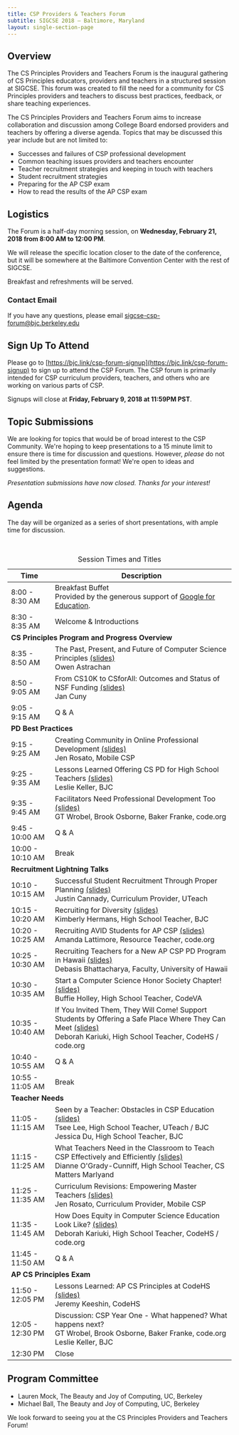 ```yaml
---
title: CSP Providers & Teachers Forum
subtitle: SIGCSE 2018 — Baltimore, Maryland
layout: single-section-page
---
```


## Overview
The CS Principles Providers and Teachers Forum is the inaugural gathering of CS Principles educators, providers and teachers in a structured session at SIGCSE. This forum was created to fill the need for a community for CS Principles providers and teachers to discuss best practices, feedback, or share teaching experiences.

The CS Principles Providers and Teachers Forum aims to increase collaboration and discussion among College Board endorsed providers and teachers by offering a diverse agenda. Topics that may be discussed this year include but are not limited to:

* Successes and failures of CSP professional development
* Common teaching issues providers and teachers encounter
* Teacher recruitment strategies and keeping in touch with teachers
* Student recruitment strategies
* Preparing for the AP CSP exam
* How to read the results of the AP CSP exam

## Logistics

The Forum is a half-day morning session, on **<time>Wednesday, February 21, 2018 from 8:00 AM to 12:00 PM</time>**.

We will release the specific location closer to the date of the conference, but it will be somewhere at the Baltimore Convention Center with the rest of SIGCSE.

Breakfast and refreshments will be served.

### Contact Email
If you have any questions, please email [sigcse-csp-forum@bjc.berkeley.edu](mailto:sigcse-csp-forum@bjc.berkeley.edu)

## Sign Up To Attend
Please go to [https://bjc.link/csp-forum-signup](https://bjc.link/csp-forum-signup) to sign up to attend the CSP Forum. The CSP forum is primarily intended for CSP curriculum providers, teachers, and others who are working on various parts of CSP.

Signups will close at **Friday, February 9, 2018 at 11:59PM PST**.

## Topic Submissions

We are looking for topics that would be of broad interest to the CSP Community. We're hoping to keep presentations to a 15 minute limit to ensure there is time for discussion and questions. However, _please_ do not feel limited by the presentation format! We're open to ideas and suggestions.

_Presentation submissions have now closed. Thanks for your interest!_

## Agenda

The day will be organized as a series of short presentations, with ample time for discussion.

<br>

<table class="table table-striped table-bordered">
  <caption class="sr-only">Session Times and Titles</caption>
  <thead>
    <tr>
      <th scope="col">Time</th>
      <th scope="col">Description</th>
    </tr>
  </thead>
  <tbody>
  <tr>
    <td>8:00 - 8:30 AM</td>
    <td>Breakfast Buffet<br>Provided by the generous support of <a href="https://edu.google.com/computer-science/">Google for Education</a>.</td>
  </tr>
  <tr>
    <td>8:30 - 8:35 AM</td>
    <td>Welcome &amp; Introductions</td>
  </tr>
  <tr>
    <td colspan="2"><strong>CS Principles Program and Progress Overview</strong></td>
  </tr>
  <tr>
    <td>8:35 - 8:50 AM</td>
    <td>The Past, Present, and Future of Computer Science Principles <a href="https://docs.google.com/presentation/d/1Z1ZK4XGpF-f5m4gQKevoUHMkHBIrVMmnoNxSv366VPU/edit?usp=sharing" alt="Slides from Owen Astrachan">(slides)</a><br>Owen Astrachan</td>
  </tr>
  <tr>
    <td>8:50 - 9:05 AM</td>
    <td>From CS10K to CSforAll: Outcomes and Status of NSF Funding <a href="https://docs.google.com/presentation/d/1jst0sCVP92iv_4DXRV-w11Oj6lI4nSiKG83IhBL1Y78/edit?usp=sharing" alt="Slides from Jan Cuny">(slides)</a><br>Jan Cuny</td>
  </tr>
  <tr>
    <td>9:05 - 9:15 AM</td>
    <td>Q &amp; A</td>
  </tr>
  <tr>
    <td colspan="2"><strong>PD Best Practices</strong></td>
  </tr>
  <tr>
    <td>9:15 - 9:25 AM</td>
    <td>Creating Community in Online Professional Development <a href="https://docs.google.com/presentation/d/1m3QmJxca66_jLJZCe81ijN7sPIeLUuZOPjEnfOJtrD4/edit?usp=sharing" alt="Slides from Jen Rosato on PD Best Practices">(slides)</a><br>Jen Rosato, Mobile CSP</td>
  </tr>
  <tr>
    <td>9:25 - 9:35 AM</td>
    <td>Lessons Learned Offering CS PD for High School Teachers <a href="https://docs.google.com/presentation/d/17utmd69nReitUtrL44yPHm4Qto9-6ZVdn56z-FBILZA/edit?usp=sharing" alt="Slides from Leslie Keller">(slides)</a><br>Leslie Keller, BJC</td>
  </tr>
  <tr>
    <td>9:35 - 9:45 AM</td>
    <td>Facilitators Need Professional Development Too <a href="https://docs.google.com/presentation/d/1i9YSSQJKiAy-aPtN-j_wqbNXv4ISew6ycH4rhb-tLJU/edit?usp=sharing" alt="Slides from code.org">(slides)</a><br>GT Wrobel, Brook Osborne, Baker Franke, code.org</td>
  </tr>
  <tr>
    <td>9:45 - 10:00 AM</td>
    <td>Q &amp; A</td>
  </tr>
  <tr>
    <td>10:00 - 10:10 AM</td>
    <td>Break</td>
  </tr>
  <tr>
    <td colspan="2"><strong>Recruitment Lightning Talks</strong></td>
  </tr>
  <tr>
    <td>10:10 - 10:15 AM</td>
    <td>Successful Student Recruitment Through Proper Planning <a href="https://docs.google.com/presentation/d/1GqS0wBs30iX8EI4RfD9Y8w1lCPITX_mYVaRFdhGsOhE/edit?usp=sharing" alt="Slides by Justin Cannady">(slides)</a><br>Justin Cannady, Curriculum Provider, UTeach</td>
  </tr>
  <tr>
    <td>10:15 - 10:20 AM</td>
    <td>Recruiting for Diversity <a href="https://docs.google.com/presentation/d/1JyGmxb43rG05CWF-qGY8SZjjmyxlfwopWpZCWtbOiPI/edit?usp=sharing" alt="Slides by Kimberly Hermans">(slides)</a><br>Kimberly Hermans, High School Teacher, BJC</td>
  </tr>
  <tr>
    <td>10:20 - 10:25 AM</td>
    <td>Recruiting AVID Students for AP CSP <a href="https://docs.google.com/presentation/d/1Cq-la4ln6_QwNQVytU7DQs541zDaffKQPe7-cAz_Fcc/edit?usp=sharing" alt="Slides by Amanda Lattimore">(slides)</a><br>Amanda Lattimore, Resource Teacher, code.org</td>
  </tr>
  <tr>
    <td>10:25 - 10:30 AM</td>
    <td>Recruiting Teachers for a New AP CSP PD Program in Hawaii <a href="https://drive.google.com/file/d/0B4EVGAjXEk4sUUUwMGwxTWVDNE1ZeGhWajNVTkpxNTZ4QnBn/view?usp=sharing" alt="Slides from Debasis Bhattacharya">(slides)</a><br>Debasis Bhattacharya, Faculty, University of Hawaii</td>
  </tr>
  <tr>
    <td>10:30 - 10:35 AM</td>
    <td>Start a Computer Science Honor Society Chapter! <a href="https://drive.google.com/file/d/0B4EVGAjXEk4sSGtOd0s2RkRHXzlfWXNvSXktN0Y5RFlpYUhV/view?usp=sharing" alt="Slides from Buffie Holley">(slides)</a><br>Buffie Holley, High School Teacher, CodeVA</td>
  </tr>
  <tr>
    <td>10:35 - 10:40 AM</td>
    <td>If You Invited Them, They Will Come! Support Students by Offering a Safe Place Where They Can Meet <a href="https://docs.google.com/presentation/d/1bxlTz1isiXPREdHg5XhhqjdCLpYfMx4KnDBKUiCygBM/edit?usp=sharing" alt="Slides from Deborah Kariuki on Recruitment">(slides)</a><br>Deborah Kariuki, High School Teacher, CodeHS / code.org</td>
  </tr>
  <tr>
    <td>10:40 - 10:55 AM</td>
    <td>Q &amp; A</td>
  </tr>
  <tr>
    <td>10:55 - 11:05 AM</td>
    <td>Break</td>
  </tr>
  <tr>
    <td colspan="2"><strong>Teacher Needs</strong></td>
  </tr>
  <tr>
    <td>11:05 - 11:15 AM</td>
    <td>Seen by a Teacher: Obstacles in CSP Education <a href="https://docs.google.com/presentation/d/1vZ5ikRiZ4TaX-fkr__58NMIbRUOQv4odVF1RRWah_rc/edit?usp=sharing" alt="Slides from Tsee Lee and Jessica Du">(slides)</a><br>Tsee Lee, High School Teacher, UTeach / BJC<br>Jessica Du, High School Teacher, BJC</td>
  </tr>
  <tr>
    <td>11:15 - 11:25 AM</td>
    <td>What Teachers Need in the Classroom to Teach CSP Effectively and Efficiently <a href="https://docs.google.com/presentation/d/1VA_i-F3b5x9GjHYBGsPtbt_l9rd_Ob0WCzpOr2Q8RUA/edit?usp=sharing" alt="Sildes from Dianne O-Grady-Cunniff">(slides)</a><br>Dianne O'Grady-Cunniff, High School Teacher, CS Matters Marlyand</td>
  </tr>
  <tr>
    <td>11:25 - 11:35 AM</td>
    <td>Curriculum Revisions: Empowering Master Teachers <a href="https://docs.google.com/presentation/d/1MqhGjjWsX7TBy3FhceSuPHcD1fUD8yb-47w88vLjye8/edit?usp=sharing" alt="Slides by Jen Rosato on Teacher Needs">(slides)</a><br>Jen Rosato, Curriculum Provider, Mobile CSP</td>
  </tr>
  <tr>
    <td>11:35 - 11:45 AM</td>
    <td>How Does Equity in Computer Science Education Look Like? <a href="https://docs.google.com/presentation/d/1R3_NUdjNzfZbGc6Asyuz2ygRwGx4T3Y0HZu1dvTKsQY/edit?usp=sharing" alt="Slides by Deborah Kariuki on Teacher Needs">(slides)</a><br>Deborah Kariuki, High School Teacher, CodeHS / code.org</td>
  </tr>
  <tr>
    <td>11:45 - 11:50 AM</td>
    <td>Q &amp; A</td>
  </tr>
  <tr>
    <td colspan="2"><strong>AP CS Principles Exam</strong></td>
  </tr>
  <tr>
    <td>11:50 - 12:05 PM</td>
    <td>Lessons Learned: AP CS Principles at CodeHS <a href="https://docs.google.com/presentation/d/1QcSFZ5_8yM66j9L2e2xjHrQAMCP7LZVpHbLX75R2ptM/edit?usp=sharing" alt="Slides from Jeremy Keeshin">(slides)</a><br>Jeremy Keeshin, CodeHS</td>
  </tr>
  <tr>
    <td>12:05 - 12:30 PM</td>
    <td>Discussion: CSP Year One - What happened? What happens next?<br>GT Wrobel, Brook Osborne, Baker Franke, code.org<br>Leslie Keller, BJC</td>
  </tr>
  <tr>
    <td>12:30 PM</td>
    <td>Close</td>
  </tr>
  </tbody>
</table>


## Program Committee

* Lauren Mock, The Beauty and Joy of Computing, UC, Berkeley
* Michael Ball, The Beauty and Joy of Computing, UC, Berkeley

We look forward to seeing you at the CS Principles Providers and Teachers Forum!

